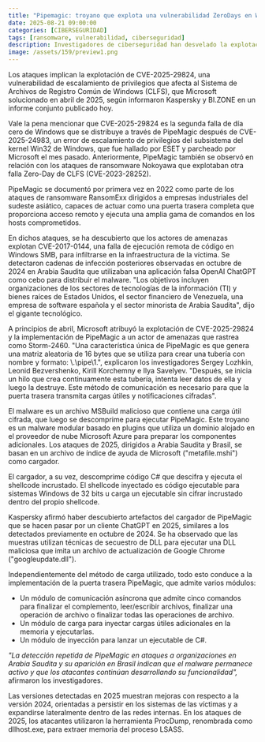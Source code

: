 ```yaml
---
title: "Pipemagic: troyano que explota una vulnerabilidad ZeroDays en Windows para implementar el ransomware RansomExx"
date: 2025-08-21 09:00:00 
categories: [CIBERSEGURIDAD]
tags: [ransomware, vulnerabilidad, ciberseguridad]
description: Investigadores de ciberseguridad han desvelado la explotación por parte de actores de amenazas de fallas de seguridad, ya parcheada, en Microsoft Windows para desplegar el malware PipeMagic en ataques de ransomware RansomExx.
image: /assets/159/preview1.png
---
```


Los ataques implican la explotación de CVE-2025-29824, una vulnerabilidad de escalamiento de privilegios que afecta al Sistema de Archivos de Registro Común de Windows (CLFS), que Microsoft solucionado en abril de 2025, según informaron Kaspersky y BI.ZONE en un informe conjunto publicado hoy. 

Vale la pena mencionar que CVE-2025-29824 es la segunda falla de día cero de Windows que se distribuye a través de PipeMagic después de CVE-2025-24983, un error de escalamiento de privilegios del subsistema del kernel Win32 de Windows, que fue hallado por ESET y parcheado por Microsoft el mes pasado. Anteriormente, PipeMagic también se observó en relación con los ataques de ransomware Nokoyawa que explotaban otra falla Zero-Day de CLFS (CVE-2023-28252).

PipeMagic se documentó por primera vez en 2022 como parte de los ataques de ransomware RansomExx dirigidos a empresas industriales del sudeste asiático, capaces de actuar como una puerta trasera completa que proporciona acceso remoto y ejecuta una amplia gama de comandos en los hosts comprometidos.

En dichos ataques, se ha descubierto que los actores de amenazas explotan CVE-2017-0144, una falla de ejecución remota de código en Windows SMB, para infiltrarse en la infraestructura de la víctima. Se detectaron cadenas de infección posteriores observadas en octubre de 2024 en Arabia Saudita que utilizaban una aplicación falsa OpenAI ChatGPT como cebo para distribuir el malware. "Los objetivos incluyen organizaciones de los sectores de tecnologías de la información (TI) y bienes raíces de Estados Unidos, el sector financiero de Venezuela, una empresa de software española y el sector minorista de Arabia Saudita", dijo el gigante tecnológico.

A principios de abril, Microsoft atribuyó la explotación de CVE-2025-29824 y la implementación de PipeMagic a un actor de amenazas que rastrea como Storm-2460. "Una característica única de PipeMagic es que genera una matriz aleatoria de 16 bytes que se utiliza para crear una tubería con nombre y formato: \\.\pipe\1.<hex string>", explicaron los investigadores Sergey Lozhkin, Leonid Bezvershenko, Kirill Korchemny e Ilya Savelyev. "Después, se inicia un hilo que crea continuamente esta tubería, intenta leer datos de ella y luego la destruye. Este método de comunicación es necesario para que la puerta trasera transmita cargas útiles y notificaciones cifradas".

El malware es un archivo MSBuild malicioso que contiene una carga útil cifrada, que luego se descomprime para ejecutar PipeMagic. Este troyano es un malware modular basado en plugins que utiliza un dominio alojado en el proveedor de nube Microsoft Azure para preparar los componentes adicionales. Los ataques de 2025, dirigidos a Arabia Saudita y Brasil, se basan en un archivo de índice de ayuda de Microsoft ("metafile.mshi") como cargador.

El cargador, a su vez, descomprime código C# que descifra y ejecuta el shellcode incrustado. El shellcode inyectado es código ejecutable para sistemas Windows de 32 bits u carga un ejecutable sin cifrar incrustado dentro del propio shellcode.

Kaspersky afirmó haber descubierto artefactos del cargador de PipeMagic que se hacen pasar por un cliente ChatGPT en 2025, similares a los detectados previamente en octubre de 2024. Se ha observado que las muestras utilizan técnicas de secuestro de DLL para ejecutar una DLL maliciosa que imita un archivo de actualización de Google Chrome ("googleupdate.dll").

Independientemente del método de carga utilizado, todo esto conduce a la implementación de la puerta trasera PipeMagic, que admite varios módulos:

- Un módulo de comunicación asíncrona que admite cinco comandos para finalizar el complemento, leer/escribir archivos, finalizar una operación de archivo o finalizar todas las operaciones de archivo.
- Un módulo de carga para inyectar cargas útiles adicionales en la memoria y ejecutarlas.
- Un módulo de inyección para lanzar un ejecutable de C#.

*"La detección repetida de PipeMagic en ataques a organizaciones en Arabia Saudita y su aparición en Brasil indican que el malware permanece activo y que los atacantes continúan desarrollando su funcionalidad",* afirmaron los investigadores.

Las versiones detectadas en 2025 muestran mejoras con respecto a la versión 2024, orientadas a persistir en los sistemas de las víctimas y a expandirse lateralmente dentro de las redes internas. En los ataques de 2025, los atacantes utilizaron la herramienta ProcDump, renombrada como dllhost.exe, para extraer memoria del proceso LSASS.

